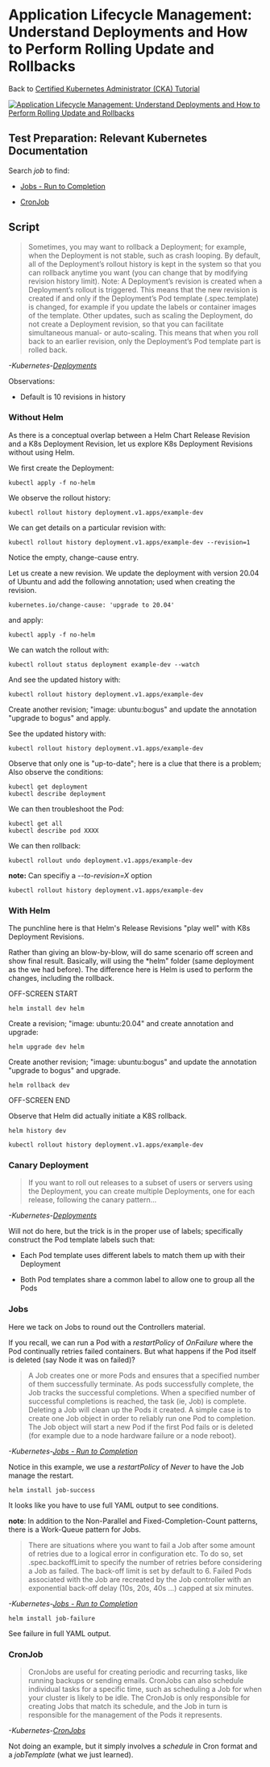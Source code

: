 # Application Lifecycle Management: Understand Deployments and How to Perform Rolling Update and Rollbacks

Back to [Certified Kubernetes Administrator (CKA) Tutorial](https://github.com/larkintuckerllc/k8s-cka-tutorial)

[![Application Lifecycle Management: Understand Deployments and How to Perform Rolling Update and Rollbacks](http://img.youtube.com/vi/BGfs_JGibV4/0.jpg)](https://youtu.be/BGfs_JGibV4)

## Test Preparation: Relevant Kubernetes Documentation

Search *job* to find:

* [Jobs - Run to Completion](https://kubernetes.io/docs/concepts/workloads/controllers/jobs-run-to-completion/)

* [CronJob](https://kubernetes.io/docs/concepts/workloads/controllers/cron-jobs/)

## Script

> Sometimes, you may want to rollback a Deployment; for example, when the Deployment is not stable, such as crash looping. By default, all of the Deployment’s rollout history is kept in the system so that you can rollback anytime you want (you can change that by modifying revision history limit).
> Note: A Deployment’s revision is created when a Deployment’s rollout is triggered. This means that the new revision is created if and only if the Deployment’s Pod template (.spec.template) is changed, for example if you update the labels or container images of the template. Other updates, such as scaling the Deployment, do not create a Deployment revision, so that you can facilitate simultaneous manual- or auto-scaling. This means that when you roll back to an earlier revision, only the Deployment’s Pod template part is rolled back.

*-Kubernetes-[Deployments](https://kubernetes.io/docs/concepts/workloads/controllers/deployment/)*

Observations:

* Default is 10 revisions in history

### Without Helm

As there is a conceptual overlap between a Helm Chart Release Revision and a K8s Deployment Revision, let us explore K8s Deployment Revisions without using Helm.

We first create the Deployment:

```plaintext
kubectl apply -f no-helm
```

We observe the rollout history:

```plaintext
kubectl rollout history deployment.v1.apps/example-dev
```

We can get details on a particular revision with:

```plaintext
kubectl rollout history deployment.v1.apps/example-dev --revision=1
```

Notice the empty, change-cause entry.

Let us create a new revision. We update the deployment with version 20.04 of Ubuntu and add the following annotation; used when creating the revision.

```plaintext
kubernetes.io/change-cause: 'upgrade to 20.04'
```

and apply:

```plaintext
kubectl apply -f no-helm
```

We can watch the rollout with:

```plaintext
kubectl rollout status deployment example-dev --watch
```

And see the updated history with:

```plaintext
kubectl rollout history deployment.v1.apps/example-dev
```

Create another revision; "image: ubuntu:bogus" and update the annotation "upgrade to bogus" and apply.

See the updated history with:

```plaintext
kubectl rollout history deployment.v1.apps/example-dev
```

Observe that only one is "up-to-date"; here is a clue that there is a problem; Also observe the conditions:

```plaintext
kubectl get deployment
kubectl describe deployment
```

We can then troubleshoot the Pod:

```plaintext
kubectl get all
kubectl describe pod XXXX
```

We can then rollback:

```plaintext
kubectl rollout undo deployment.v1.apps/example-dev
```

**note:** Can specifiy a *--to-revision=X* option

```plaintext
kubectl rollout history deployment.v1.apps/example-dev
```

### With Helm

The punchline here is that Helm's Release Revisions "play well" with K8s Deployment Revisions.

Rather than giving an blow-by-blow, will do same scenario off screen and show final result.  Basically, will using the *helm" folder (same deployment as the we had before). The difference here is Helm is used to perform the changes, including the rollback.

OFF-SCREEN START

```plaintext
helm install dev helm
```

Create a revision; "image: ubuntu:20.04" and create annotation and upgrade:

```plaintext
helm upgrade dev helm
```

Create another revision; "image: ubuntu:bogus" and update the annotation "upgrade to bogus" and upgrade.

```plaintext
helm rollback dev
```

OFF-SCREEN END

Observe that Helm did actually initiate a K8S rollback.

```plaintext
helm history dev

kubectl rollout history deployment.v1.apps/example-dev
```

### Canary Deployment

> If you want to roll out releases to a subset of users or servers using the Deployment, you can create multiple Deployments, one for each release, following the canary pattern...

*-Kubernetes-[Deployments](https://kubernetes.io/docs/concepts/workloads/controllers/deployment/)*

Will not do here, but the trick is in the proper use of labels; specifically construct the Pod template labels such that:

* Each Pod template uses different labels to match them up with their Deployment

* Both Pod templates share a common label to allow one to group all the Pods

### Jobs

Here we tack on Jobs to round out the Controllers material.

If you recall, we can run a Pod with a *restartPolicy* of *OnFailure* where the Pod continually retries failed containers.  But what happens if the Pod itself is deleted (say Node it was on failed)?

> A Job creates one or more Pods and ensures that a specified number of them successfully terminate. As pods successfully complete, the Job tracks the successful completions. When a specified number of successful completions is reached, the task (ie, Job) is complete. Deleting a Job will clean up the Pods it created.
> A simple case is to create one Job object in order to reliably run one Pod to completion. The Job object will start a new Pod if the first Pod fails or is deleted (for example due to a node hardware failure or a node reboot).

*-Kubernetes-[Jobs - Run to Completion](https://kubernetes.io/docs/concepts/workloads/controllers/jobs-run-to-completion/)*

Notice in this example, we use a *restartPolicy* of *Never* to have the Job manage the restart.

```plaintext
helm install job-success
```

It looks like you have to use full YAML output to see conditions.

**note**: In addition to the Non-Parallel and Fixed-Completion-Count patterns, there is a Work-Queue pattern for Jobs.

> There are situations where you want to fail a Job after some amount of retries due to a logical error in configuration etc. To do so, set .spec.backoffLimit to specify the number of retries before considering a Job as failed. The back-off limit is set by default to 6. Failed Pods associated with the Job are recreated by the Job controller with an exponential back-off delay (10s, 20s, 40s …) capped at six minutes. 

*-Kubernetes-[Jobs - Run to Completion](https://kubernetes.io/docs/concepts/workloads/controllers/jobs-run-to-completion/)*

```plaintext
helm install job-failure
```

See failure in full YAML output.

### CronJob

> CronJobs are useful for creating periodic and recurring tasks, like running backups or sending emails. CronJobs can also schedule individual tasks for a specific time, such as scheduling a Job for when your cluster is likely to be idle.
> The CronJob is only responsible for creating Jobs that match its schedule, and the Job in turn is responsible for the management of the Pods it represents.

*-Kubernetes-[CronJobs](https://kubernetes.io/docs/concepts/workloads/controllers/cron-jobs/)*

Not doing an example, but it simply involves a *schedule* in Cron format and a *jobTemplate* (what we just learned).
